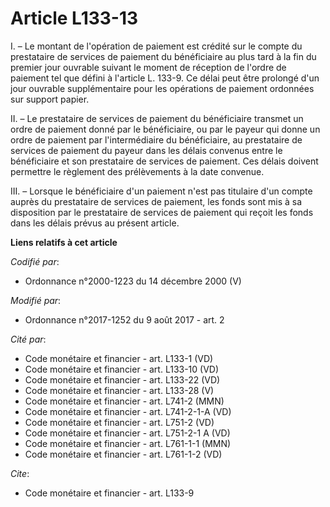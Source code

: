 # Article L133-13

I. – Le montant de l'opération de paiement est crédité sur le compte du prestataire de services de paiement du bénéficiaire
au plus tard à la fin du premier jour ouvrable suivant le moment de réception de l'ordre de paiement tel que défini à
l'article L. 133-9. Ce délai peut être prolongé d'un jour ouvrable supplémentaire pour les opérations de paiement ordonnées
sur support papier.

II. – Le prestataire de services de paiement du bénéficiaire transmet un ordre de paiement donné par le bénéficiaire, ou par
le payeur qui donne un ordre de paiement par l'intermédiaire du bénéficiaire, au prestataire de services de paiement du
payeur dans les délais convenus entre le bénéficiaire et son prestataire de services de paiement. Ces délais doivent
permettre le règlement des prélèvements à la date convenue.

III. – Lorsque le bénéficiaire d'un paiement n'est pas titulaire d'un compte auprès du prestataire de services de paiement,
les fonds sont mis à sa disposition par le prestataire de services de paiement qui reçoit les fonds dans les délais prévus au
présent article.

**Liens relatifs à cet article**

_Codifié par_:

  - Ordonnance n°2000-1223 du 14 décembre 2000 (V)

_Modifié par_:

  - Ordonnance n°2017-1252 du 9 août 2017 - art. 2

_Cité par_:

  - Code monétaire et financier - art. L133-1 (VD)
  - Code monétaire et financier - art. L133-10 (VD)
  - Code monétaire et financier - art. L133-22 (VD)
  - Code monétaire et financier - art. L133-28 (V)
  - Code monétaire et financier - art. L741-2 (MMN)
  - Code monétaire et financier - art. L741-2-1-A (VD)
  - Code monétaire et financier - art. L751-2 (VD)
  - Code monétaire et financier - art. L751-2-1 A (VD)
  - Code monétaire et financier - art. L761-1-1 (MMN)
  - Code monétaire et financier - art. L761-1-2 (VD)

_Cite_:

  - Code monétaire et financier - art. L133-9
